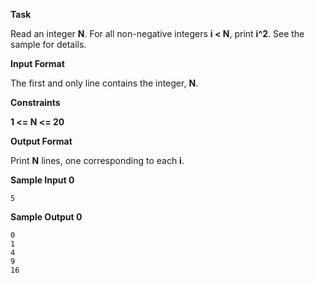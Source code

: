 **Task**

Read an integer **N**. For all non-negative integers **i < N**, print **i^2**. See the sample for details.

**Input Format**

The first and only line contains the integer, **N**.

**Constraints**

**1 <= N <= 20**

**Output Format**

Print **N** lines, one corresponding to each **i**.

**Sample Input 0**

```
5
```

**Sample Output 0**

```
0
1
4
9
16
```
